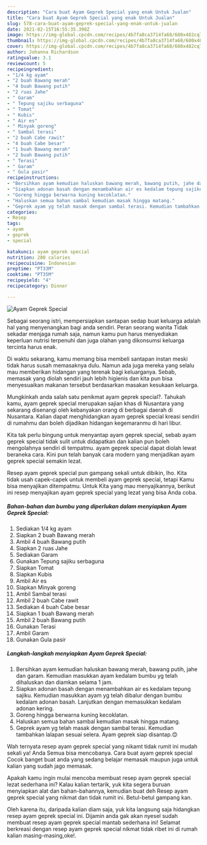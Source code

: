 ```yaml
---
description: "Cara buat Ayam Geprek Special yang enak Untuk Jualan"
title: "Cara buat Ayam Geprek Special yang enak Untuk Jualan"
slug: 578-cara-buat-ayam-geprek-special-yang-enak-untuk-jualan
date: 2021-02-15T16:55:35.398Z
image: https://img-global.cpcdn.com/recipes/4b7fa8ca3714fa68/680x482cq70/ayam-geprek-special-foto-resep-utama.jpg
thumbnail: https://img-global.cpcdn.com/recipes/4b7fa8ca3714fa68/680x482cq70/ayam-geprek-special-foto-resep-utama.jpg
cover: https://img-global.cpcdn.com/recipes/4b7fa8ca3714fa68/680x482cq70/ayam-geprek-special-foto-resep-utama.jpg
author: Johanna Richardson
ratingvalue: 3.1
reviewcount: 5
recipeingredient:
- "1/4 kg ayam"
- "2 buah Bawang merah"
- "4 buah Bawang putih"
- "2 ruas Jahe"
- " Garam"
- " Tepung sajiku serbaguna"
- " Tomat"
- " Kubis"
- " Air es"
- " Minyak goreng"
- " Sambal terasi"
- "2 buah Cabe rawit"
- "4 buah Cabe besar"
- "1 buah Bawang merah"
- "2 buah Bawang putih"
- " Terasi"
- " Garam"
- " Gula pasir"
recipeinstructions:
- "Bersihkan ayam kemudian haluskan bawang merah, bawang putih, jahe dan garam. Kemudian masukkan ayam kedalam bumbu yg telah dihaluskan dan diamkan selama 1 jam."
- "Siapkan adonan basah dengan menambahkan air es kedalam tepung sajiku. Kemudian masukkan ayam yg telah dibalur dengan bumbu kedalam adonan basah. Lanjutkan dengan memasukkan kedalam adonan kering."
- "Goreng hingga berwarna kuning kecoklatan."
- "Haluskan semua bahan sambal kemudian masak hingga matang."
- "Geprek ayam yg telah masak dengan sambal terasi. Kemudian tambahkan lalapan sesuai selera. Ayam geprek siap disantap.😊"
categories:
- Resep
tags:
- ayam
- geprek
- special

katakunci: ayam geprek special 
nutrition: 280 calories
recipecuisine: Indonesian
preptime: "PT33M"
cooktime: "PT35M"
recipeyield: "4"
recipecategory: Dinner

---
```



![Ayam Geprek Special](https://img-global.cpcdn.com/recipes/4b7fa8ca3714fa68/680x482cq70/ayam-geprek-special-foto-resep-utama.jpg)

Sebagai seorang istri, mempersiapkan santapan sedap buat keluarga adalah hal yang menyenangkan bagi anda sendiri. Peran seorang  wanita Tidak sekadar menjaga rumah saja, namun kamu pun harus menyediakan keperluan nutrisi terpenuhi dan juga olahan yang dikonsumsi keluarga tercinta harus enak.

Di waktu  sekarang, kamu memang bisa membeli santapan instan meski tidak harus susah memasaknya dulu. Namun ada juga mereka yang selalu mau memberikan hidangan yang terenak bagi keluarganya. Sebab, memasak yang diolah sendiri jauh lebih higienis dan kita pun bisa menyesuaikan makanan tersebut berdasarkan masakan kesukaan keluarga. 



Mungkinkah anda salah satu penikmat ayam geprek special?. Tahukah kamu, ayam geprek special merupakan sajian khas di Nusantara yang sekarang disenangi oleh kebanyakan orang di berbagai daerah di Nusantara. Kalian dapat menghidangkan ayam geprek special kreasi sendiri di rumahmu dan boleh dijadikan hidangan kegemaranmu di hari libur.

Kita tak perlu bingung untuk menyantap ayam geprek special, sebab ayam geprek special tidak sulit untuk didapatkan dan kalian pun boleh mengolahnya sendiri di tempatmu. ayam geprek special dapat diolah lewat beraneka cara. Kini pun telah banyak cara modern yang menjadikan ayam geprek special semakin lezat.

Resep ayam geprek special pun gampang sekali untuk dibikin, lho. Kita tidak usah capek-capek untuk membeli ayam geprek special, tetapi Kamu bisa menyajikan ditempatmu. Untuk Kita yang mau menyajikannya, berikut ini resep menyajikan ayam geprek special yang lezat yang bisa Anda coba.

<!--inarticleads1-->

##### Bahan-bahan dan bumbu yang diperlukan dalam menyiapkan Ayam Geprek Special:

1. Sediakan 1/4 kg ayam
1. Siapkan 2 buah Bawang merah
1. Ambil 4 buah Bawang putih
1. Siapkan 2 ruas Jahe
1. Sediakan  Garam
1. Gunakan  Tepung sajiku serbaguna
1. Siapkan  Tomat
1. Siapkan  Kubis
1. Ambil  Air es
1. Siapkan  Minyak goreng
1. Ambil  Sambal terasi
1. Ambil 2 buah Cabe rawit
1. Sediakan 4 buah Cabe besar
1. Siapkan 1 buah Bawang merah
1. Ambil 2 buah Bawang putih
1. Gunakan  Terasi
1. Ambil  Garam
1. Gunakan  Gula pasir




<!--inarticleads2-->

##### Langkah-langkah menyiapkan Ayam Geprek Special:

1. Bersihkan ayam kemudian haluskan bawang merah, bawang putih, jahe dan garam. Kemudian masukkan ayam kedalam bumbu yg telah dihaluskan dan diamkan selama 1 jam.
1. Siapkan adonan basah dengan menambahkan air es kedalam tepung sajiku. Kemudian masukkan ayam yg telah dibalur dengan bumbu kedalam adonan basah. Lanjutkan dengan memasukkan kedalam adonan kering.
1. Goreng hingga berwarna kuning kecoklatan.
1. Haluskan semua bahan sambal kemudian masak hingga matang.
1. Geprek ayam yg telah masak dengan sambal terasi. Kemudian tambahkan lalapan sesuai selera. Ayam geprek siap disantap.😊




Wah ternyata resep ayam geprek special yang nikamt tidak rumit ini mudah sekali ya! Anda Semua bisa mencobanya. Cara buat ayam geprek special Cocok banget buat anda yang sedang belajar memasak maupun juga untuk kalian yang sudah jago memasak.

Apakah kamu ingin mulai mencoba membuat resep ayam geprek special lezat sederhana ini? Kalau kalian tertarik, yuk kita segera buruan menyiapkan alat dan bahan-bahannya, kemudian buat deh Resep ayam geprek special yang nikmat dan tidak rumit ini. Betul-betul gampang kan. 

Oleh karena itu, daripada kalian diam saja, yuk kita langsung saja hidangkan resep ayam geprek special ini. Dijamin anda gak akan nyesel sudah membuat resep ayam geprek special mantab sederhana ini! Selamat berkreasi dengan resep ayam geprek special nikmat tidak ribet ini di rumah kalian masing-masing,oke!.

